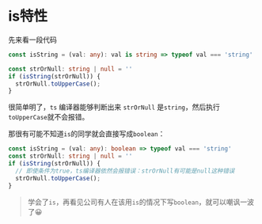 # is特性
先来看一段代码
```ts
const isString = (val: any): val is string => typeof val === 'string'

const strOrNull: string | null = ''
if (isString(strOrNull)) {
  strOrNull.toUpperCase();
}
```
很简单明了，`ts` 编译器能够判断出来 `strOrNull` 是`string`，然后执行`toUpperCase`就不会报错。

那很有可能不知道`is`的同学就会直接写成`boolean`：
```ts
const isString = (val: any): boolean => typeof val === 'string'
const strOrNull: string | null = ''
if (isString(strOrNull)) {
  // 即使条件为true，ts编译器依然会报错误：strOrNull有可能是null这种错误
  strOrNull.toUpperCase();
}
```

> 学会了`is`，再看见公司有人在该用`is`的情况下写`boolean`，就可以嘲讽一波了😀